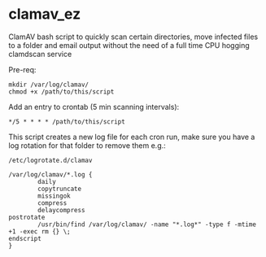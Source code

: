 # clamav_ez
ClamAV bash script to quickly scan certain directories, move infected files to a folder and email output without the need of a full time CPU hogging clamdscan service

Pre-req:
```
mkdir /var/log/clamav/
chmod +x /path/to/this/script
```

Add an entry to crontab (5 min scanning intervals):

```*/5 * * * * /path/to/this/script```

This script creates a new log file for each cron run, make sure you have a log rotation for that folder to remove them e.g.:

```
/etc/logrotate.d/clamav
```
```
/var/log/clamav/*.log {
        daily
        copytruncate
        missingok
        compress
        delaycompress
postrotate
        /usr/bin/find /var/log/clamav/ -name "*.log*" -type f -mtime +1 -exec rm {} \;
endscript
}
```
